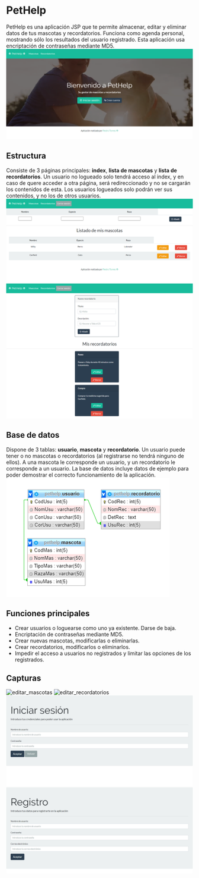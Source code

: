 # PetHelp
PetHelp es una aplicación JSP que te permite almacenar, editar y eliminar datos de tus mascotas y recordatorios. Funciona como agenda personal, mostrando sólo los resultados del usuario registrado. Esta aplicación usa encriptación de contraseñas mediante MD5.
![PetHelp Index](https://github.com/torrespedrob/PetHelp/blob/master/pethelp_index.png)
## Estructura
Consiste de 3 páginas principales: **index**, **lista de mascotas** y **lista de recordatorios**. Un usuario no logueado solo tendrá acceso al index, y en caso de quere acceder a otra página, será redireccionado y no se cargarán los contenidos de esta. Los usuarios logueados solo podrán ver sus contenidos, y no los de otros usuarios.
![mascotas](https://github.com/torrespedrob/PetHelp/blob/master/pethelp_mascotas.png)
![recordatorios](https://github.com/torrespedrob/PetHelp/blob/master/pethelp_recordatorios.png)
## Base de datos
Dispone de 3 tablas: **usuario**, **mascota** y **recordatorio**. Un usuario puede tener o no mascotas o recordatorios (al registrarse no tendrá ninguno de ellos). A una mascota le corresponde un usuario, y un recordatorio le corresponde a un usuario. La base de datos incluye datos de ejemplo para poder demostrar el correcto funcionamiento de la aplicación.
![sql](https://github.com/torrespedrob/PetHelp/blob/master/sql.png)
## Funciones principales
* Crear usuarios o loguearse como uno ya existente. Darse de baja.
* Encriptación de contraseñas mediante MD5.
* Crear nuevas mascotas, modificarlas o eliminarlas.
* Crear recordatorios, modificarlos o eliminarlos.
* Impedir el acceso a usuarios no registrados y limitar las opciones de los registrados.
## Capturas
![editar_mascotas](https://github.com/torrespedrob/PetHelp/blob/master/edita_mascotas.png)
![editar_recordatorios](https://github.com/torrespedrob/PetHelp/blob/master/edita_recordatorios.png)
![login](https://github.com/torrespedrob/PetHelp/blob/master/pethelp_login.png)
![registro](https://github.com/torrespedrob/PetHelp/blob/master/pethelp_registro.png)
